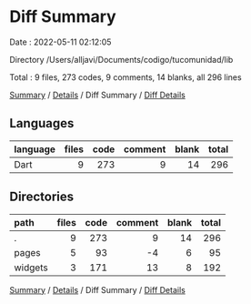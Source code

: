 # Diff Summary

Date : 2022-05-11 02:12:05

Directory /Users/alljavi/Documents/codigo/tucomunidad/lib

Total : 9 files,  273 codes, 9 comments, 14 blanks, all 296 lines

[Summary](results.md) / [Details](details.md) / Diff Summary / [Diff Details](diff-details.md)

## Languages
| language | files | code | comment | blank | total |
| :--- | ---: | ---: | ---: | ---: | ---: |
| Dart | 9 | 273 | 9 | 14 | 296 |

## Directories
| path | files | code | comment | blank | total |
| :--- | ---: | ---: | ---: | ---: | ---: |
| . | 9 | 273 | 9 | 14 | 296 |
| pages | 5 | 93 | -4 | 6 | 95 |
| widgets | 3 | 171 | 13 | 8 | 192 |

[Summary](results.md) / [Details](details.md) / Diff Summary / [Diff Details](diff-details.md)